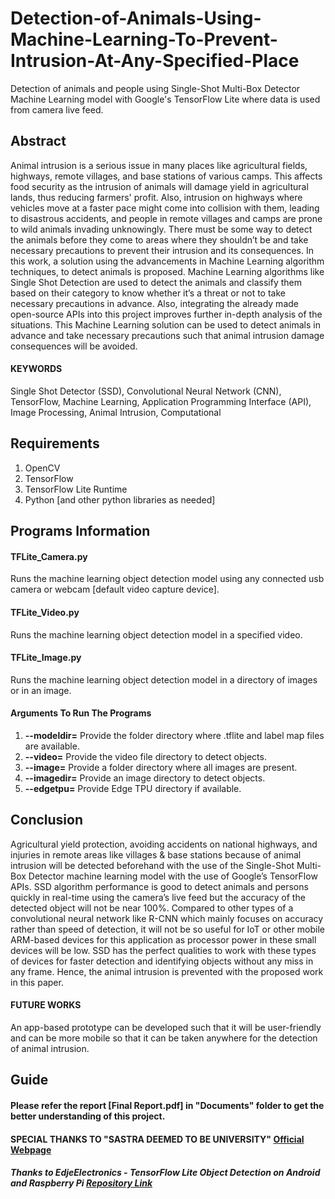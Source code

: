 # Detection-of-Animals-Using-Machine-Learning-To-Prevent-Intrusion-At-Any-Specified-Place
Detection of animals and people using Single-Shot Multi-Box Detector Machine Learning model with Google's TensorFlow Lite where data is used from camera live feed.

## Abstract
Animal intrusion is a serious issue in many places like agricultural fields, highways, remote villages, and base stations of various camps. This affects food security as the intrusion of animals will damage yield in agricultural lands, thus reducing farmers' profit. Also, intrusion on highways where vehicles move at a faster pace might come into collision with them, leading to disastrous accidents, and people in remote villages and camps are prone to wild animals invading unknowingly. There must be some way to detect the animals before they come to areas where they shouldn’t be and take necessary precautions to prevent their intrusion and its consequences. In this work, a solution using the advancements in Machine Learning algorithm techniques, to detect animals is proposed. Machine Learning algorithms like Single Shot Detection are used to detect the animals and classify them based on their category to know whether it’s a threat or not to take necessary precautions in advance. Also, integrating the already made open-source APIs into this project improves further in-depth analysis of the situations. This Machine Learning solution can be used to detect animals in advance and take necessary precautions such that animal intrusion damage consequences will be avoided.

#### KEYWORDS
Single Shot Detector (SSD), Convolutional Neural Network (CNN), TensorFlow, Machine Learning, Application Programming Interface (API), Image Processing, Animal Intrusion, Computational

## Requirements
1. OpenCV
2. TensorFlow
3. TensorFlow Lite Runtime
4. Python [and other python libraries as needed]

## Programs Information
#### TFLite_Camera.py
Runs the machine learning object detection model using any connected usb camera or webcam [default video capture device].
#### TFLite_Video.py
Runs the machine learning object detection model in a specified video.
#### TFLite_Image.py
Runs the machine learning object detection model in a directory of images or in an image.

#### Arguments To Run The Programs
1. **--modeldir=** Provide the folder directory where .tflite and label map files are available. 
2. **--video=** Provide the video file directory to detect objects. 
3. **--image=** Provide a folder directory where all images are present. 
4. **--imagedir=** Provide an image directory to detect objects. 
5. **--edgetpu=** Provide Edge TPU directory if available.

## Conclusion
Agricultural yield protection, avoiding accidents on national highways, and injuries in remote areas like villages & base stations because of animal intrusion will be detected beforehand with the use of the Single-Shot Multi-Box Detector machine learning model with the use of Google’s TensorFlow APIs. SSD algorithm performance is good to detect animals and persons quickly in real-time using the camera’s live feed but the accuracy of the detected object will not be near 100%. Compared to other types of a convolutional neural network like R-CNN which mainly focuses on accuracy rather than speed of detection, it will not be so useful for IoT or other mobile ARM-based devices for this application as processor power in these small devices will be low. SSD has the perfect qualities to work with these types of devices for faster detection and identifying objects without any miss in any frame. Hence, the animal intrusion is prevented with the proposed work in this paper.

#### FUTURE WORKS
An app-based prototype can be developed such that it will be user-friendly and can be more mobile 
so that it can be taken anywhere for the detection of animal intrusion. 

## Guide
#### Please refer the report [Final Report.pdf] in "Documents" folder to get the better understanding of this project.

#### SPECIAL THANKS TO "SASTRA DEEMED TO BE UNIVERSITY" [Official Webpage](https://www.sastra.edu/)
##### Thanks to EdjeElectronics - TensorFlow Lite Object Detection on Android and Raspberry Pi [Repository Link](https://github.com/EdjeElectronics/TensorFlow-Lite-Object-Detection-on-Android-and-Raspberry-Pi)
